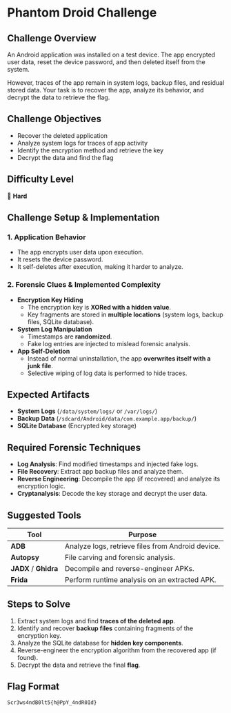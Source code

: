 # Phantom Droid Challenge

## Challenge Overview
An Android application was installed on a test device. The app encrypted user data, reset the device password, and then deleted itself from the system.

However, traces of the app remain in system logs, backup files, and residual stored data. Your task is to recover the app, analyze its behavior, and decrypt the data to retrieve the flag.

## Challenge Objectives
- Recover the deleted application
- Analyze system logs for traces of app activity
- Identify the encryption method and retrieve the key
- Decrypt the data and find the flag

## Difficulty Level
🔴 **Hard**

## Challenge Setup & Implementation
### 1. **Application Behavior**
- The app encrypts user data upon execution.
- It resets the device password.
- It self-deletes after execution, making it harder to analyze.

### 2. **Forensic Clues & Implemented Complexity**
- **Encryption Key Hiding**
  - The encryption key is **XORed with a hidden value**.
  - Key fragments are stored in **multiple locations** (system logs, backup files, SQLite database).
- **System Log Manipulation**
  - Timestamps are **randomized**.
  - Fake log entries are injected to mislead forensic analysis.
- **App Self-Deletion**
  - Instead of normal uninstallation, the app **overwrites itself with a junk file**.
  - Selective wiping of log data is performed to hide traces.

## Expected Artifacts
- **System Logs** (`/data/system/logs/` or `/var/logs/`)
- **Backup Data** (`/sdcard/Android/data/com.example.app/backup/`)
- **SQLite Database** (Encrypted key storage)

## Required Forensic Techniques
- **Log Analysis**: Find modified timestamps and injected fake logs.
- **File Recovery**: Extract app backup files and analyze them.
- **Reverse Engineering**: Decompile the app (if recovered) and analyze its encryption logic.
- **Cryptanalysis**: Decode the key storage and decrypt the user data.

## Suggested Tools
| Tool       | Purpose |
|------------|--------------------------------------------------------|
| **ADB**    | Analyze logs, retrieve files from Android device. |
| **Autopsy** | File carving and forensic analysis. |
| **JADX** / **Ghidra** | Decompile and reverse-engineer APKs. |
| **Frida**  | Perform runtime analysis on an extracted APK. |

## Steps to Solve
1. Extract system logs and find **traces of the deleted app**.
2. Identify and recover **backup files** containing fragments of the encryption key.
3. Analyze the SQLite database for **hidden key components**.
4. Reverse-engineer the encryption algorithm from the recovered app (if found).
5. Decrypt the data and retrieve the final **flag**.

## Flag Format
```
Scr3ws4ndB0lt5{h@PpY_4ndR0Id}
```


